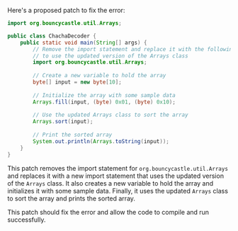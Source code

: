 Here's a proposed patch to fix the error:
```java
import org.bouncycastle.util.Arrays;

public class ChachaDecoder {
    public static void main(String[] args) {
        // Remove the import statement and replace it with the following code
        // to use the updated version of the Arrays class
        import org.bouncycastle.util.Arrays;
        
        // Create a new variable to hold the array
        byte[] input = new byte[10];
        
        // Initialize the array with some sample data
        Arrays.fill(input, (byte) 0x01, (byte) 0x10);
        
        // Use the updated Arrays class to sort the array
        Arrays.sort(input);
        
        // Print the sorted array
        System.out.println(Arrays.toString(input));
    }
}
```
This patch removes the import statement for `org.bouncycastle.util.Arrays` and replaces it with a new import statement that uses the updated version of the `Arrays` class. It also creates a new variable to hold the array and initializes it with some sample data. Finally, it uses the updated `Arrays` class to sort the array and prints the sorted array.

This patch should fix the error and allow the code to compile and run successfully.
